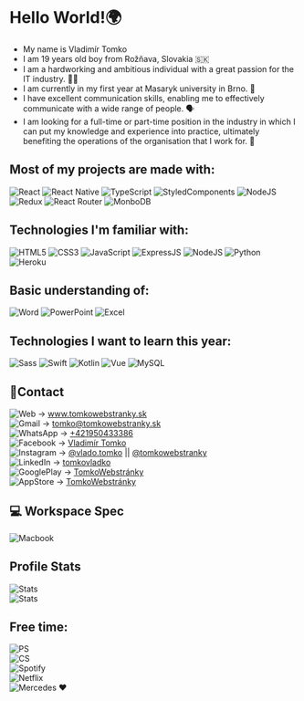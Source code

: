 # Hello World!🌍

* My name is Vladimír Tomko
* I am 19 years old boy from Rožňava, Slovakia 🇸🇰
* I am a hardworking and ambitious individual with a great passion for the IT industry. 🙋‍♂️
* I am currently in my first year at Masaryk university in Brno. 🏫  
* I have excellent communication skills, enabling me to effectively communicate with a wide range of people. 🗣
* I am looking for a full-time or part-time position in the industry in which I can put my knowledge and experience into practice, ultimately benefiting the operations of the organisation that I work for. 🏦

 
## Most of my projects are made with:

![React](https://img.shields.io/badge/React-20232A?style=for-the-badge&logo=react&logoColor=61DAFB)
![React Native](https://img.shields.io/badge/React_Native-20232A?style=for-the-badge&logo=react&logoColor=61DAFB)
![TypeScript](https://img.shields.io/badge/TypeScript-007ACC?style=for-the-badge&logo=typescript&logoColor=white)
![StyledComponents](https://img.shields.io/badge/styled--components-DB7093?style=for-the-badge&logo=styled-components&logoColor=white)
![NodeJS](https://img.shields.io/badge/Node.js-43853D?style=for-the-badge&logo=node.js&logoColor=white)
![Redux](https://img.shields.io/badge/Redux-593D88?style=for-the-badge&logo=redux&logoColor=white)
![React Router](https://img.shields.io/badge/React_Router-CA4245?style=for-the-badge&logo=react-router&logoColor=white)
![MonboDB](https://img.shields.io/badge/MongoDB-4EA94B?style=for-the-badge&logo=mongodb&logoColor=white)

## Technologies I'm familiar with:

![HTML5](https://img.shields.io/badge/HTML5-E34F26?style=for-the-badge&logo=html5&logoColor=white)
![CSS3](https://img.shields.io/badge/CSS3-1572B6?style=for-the-badge&logo=css3&logoColor=white)
![JavaScript](https://img.shields.io/badge/JavaScript-F7DF1E?style=for-the-badge&logo=javascript&logoColor=black)
![ExpressJS](https://img.shields.io/badge/Express.js-404D59?style=for-the-badge)
![NodeJS](https://img.shields.io/badge/Node.js-43853D?style=for-the-badge&logo=node.js&logoColor=white)
![Python](https://img.shields.io/badge/Python-14354C?style=for-the-badge&logo=python&logoColor=white)
![Heroku](https://img.shields.io/badge/Heroku-430098?style=for-the-badge&logo=heroku&logoColor=white)

## Basic understanding of:

![Word](https://img.shields.io/badge/Microsoft_Word-2B579A?style=for-the-badge&logo=microsoft-word&logoColor=white)
![PowerPoint](https://img.shields.io/badge/Microsoft_PowerPoint-B7472A?style=for-the-badge&logo=microsoft-powerpoint&logoColor=white)
![Excel](https://img.shields.io/badge/Microsoft_Excel-217346?style=for-the-badge&logo=microsoft-excel&logoColor=white)

## Technologies I want to learn this year:

![Sass](https://img.shields.io/badge/Sass-CC6699?style=for-the-badge&logo=sass&logoColor=white)
![Swift](https://img.shields.io/badge/Swift-FA7343?style=for-the-badge&logo=swift&logoColor=white)
![Kotlin](https://img.shields.io/badge/Kotlin-0095D5?&style=for-the-badge&logo=kotlin&logoColor=white)
![Vue](https://img.shields.io/badge/Vue.js-35495E?style=for-the-badge&logo=vue.js&logoColor=4FC08D)
![MySQL](https://img.shields.io/badge/MySQL-00000F?style=for-the-badge&logo=mysql&logoColor=white)


## 📱Contact
![Web](https://badgen.net/badge/website/.sk/gray) -> www.tomkowebstranky.sk  
![Gmail](https://img.shields.io/badge/Gmail-D14836?style=for-the-badge&logo=gmail&logoColor=white) -> tomko@tomkowebstranky.sk  
![WhatsApp](https://img.shields.io/badge/WhatsApp-25D366?style=for-the-badge&logo=whatsapp&logoColor=white) -> [+421950433386](+421950433386)  
![Facebook](https://img.shields.io/badge/Facebook-1877F2?style=for-the-badge&logo=facebook&logoColor=white) -> [Vladimír Tomko](https://www.facebook.com/tomko.vlado/)  
![Instagram](https://img.shields.io/badge/Instagram-E4405F?style=for-the-badge&logo=instagram&logoColor=white) -> [@vlado.tomko](https://www.instagram.com/vlado.tomko/)  || [@tomkowebstranky](https://www.instagram.com/tomkowebstranky/)    
![LinkedIn](https://img.shields.io/badge/LinkedIn-0077B5?style=for-the-badge&logo=linkedin&logoColor=white) -> [tomkovladko](https://www.linkedin.com/in/tomkovladko/)  
![GooglePlay](https://img.shields.io/badge/Google_Play-414141?style=for-the-badge&logo=google-play&logoColor=white) -> [TomkoWebstránky](https://play.google.com/store/apps/developer?id=TomkoWebstránky)  
![AppStore](https://img.shields.io/badge/App_Store-0D96F6?style=for-the-badge&logo=app-store&logoColor=white) -> [TomkoWebstránky](https://apps.apple.com/pl/developer/tomkowebstránky/id1579247811)

## 💻 Workspace Spec
![Macbook](https://img.shields.io/badge/Apple-MacBook_Pro_M1-999999?style=for-the-badge&logo=apple&logoColor=white)

## Profile Stats
![Stats](https://github-readme-stats.vercel.app/api?username=VladimirTomko&theme=blue-green)  
![Stats](https://github-readme-stats.vercel.app/api/top-langs/?username=VladimirTomko&theme=blue-green)

## Free time:
![PS](https://img.shields.io/badge/PlayStation_5-003791?style=for-the-badge&logo=playstation&logoColor=white)  
![CS](https://img.shields.io/badge/Counter_Strike-000000?style=for-the-badge&logo=counter-strike&logoColor=white)  
![Spotify](https://img.shields.io/badge/Spotify-1ED760?&style=for-the-badge&logo=spotify&logoColor=white)  
![Netflix](https://img.shields.io/badge/Netflix-E50914?style=for-the-badge&logo=netflix&logoColor=white)  
![Mercedes](https://aleen42.github.io/badges/src/mercedes_benz.svg) ♥️
